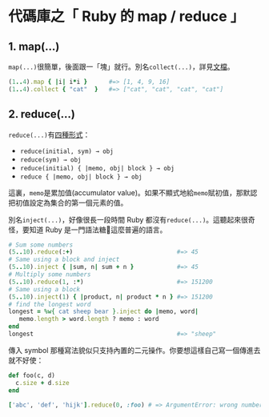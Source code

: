 # 代碼庫之「 Ruby 的 map / reduce 」


## 1. map(...)

`map(...)`很簡單，後面跟一「塊」就行。別名`collect(...)`，詳見[文檔](https://ruby-doc.org/core-2.4.2/Enumerable.html#method-i-map)。

~~~ruby
(1..4).map { |i| i*i }      #=> [1, 4, 9, 16]
(1..4).collect { "cat"  }   #=> ["cat", "cat", "cat", "cat"]
~~~


## 2. reduce(...)

`reduce(...)`有[四種形式](https://ruby-doc.org/core-2.4.2/Enumerable.html#method-i-reduce)：

- `reduce(initial, sym) → obj`
- `reduce(sym) → obj`
- `reduce(initial) { |memo, obj| block } → obj`
- `reduce { |memo, obj| block } → obj`

這裏，`memo`是累加值(accumulator value)。如果不顯式地給`memo`賦初值，那默認把初值設定為集合的第一個元素的值。

別名`inject(...)`，好像很長一段時間 Ruby 都沒有`reduce(...)`。這聽起來很奇怪，要知道 Ruby 是一門語法糖🍬這麼普遍的語言。

~~~ruby
# Sum some numbers
(5..10).reduce(:+)                             #=> 45
# Same using a block and inject
(5..10).inject { |sum, n| sum + n }            #=> 45
# Multiply some numbers
(5..10).reduce(1, :*)                          #=> 151200
# Same using a block
(5..10).inject(1) { |product, n| product * n } #=> 151200
# find the longest word
longest = %w{ cat sheep bear }.inject do |memo, word|
   memo.length > word.length ? memo : word
end
longest                                        #=> "sheep"
~~~

傳入 symbol 那種寫法貌似只支持內置的二元操作。你要想這樣自己寫一個傳進去就不好使：

~~~ruby
def foo(c, d)
  c.size + d.size
end

['abc', 'def', 'hijk'].reduce(0, :foo) # => ArgumentError: wrong number of arguments (given 1, expected 2)
~~~
